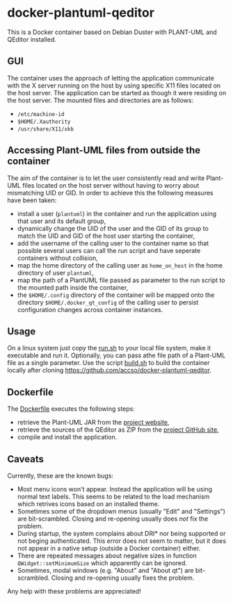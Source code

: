 # docker-plantuml-qeditor
This is a Docker container based on Debian Duster with PLANT-UML and QEditor installed.

## GUI

The container uses the approach of letting the application communicate with the X server running on the host by using specific X11 files located on the host server. The application can be started as though it were residing on the host server. The mounted files and directories are as follows:

 * `/etc/machine-id`
 * `$HOME/.Xauthority`
 * `/usr/share/X11/xkb`

## Accessing Plant-UML files from outside the container

The aim of the container is to let the user consistently read and write Plant-UML files located on the host server without having to worry about mismatching UID or GID. In order to achieve this the following measures have been taken:

 * install a user (`plantuml`) in the container and run the application using that user and its default group,
 * dynamically change the UID of the user and the GID of its group to match the UID and GID of the host user starting the container,
 * add the username of the calling user to the container name so that possible several users can call the run script and have seperate containers without collision,
 * map the home directory of the calling user as `home_on_host` in the home directory of user `plantuml`,
 * map the path of a PlantUML file passed as parameter to the run script to the mounted path inside the container,
 * the `$HOME/.config` directory of the container will be mapped onto the directory `$HOME/.docker_qt_config` of the calling user to persist configuration changes across container instances.
 
## Usage

On a linux system just copy the [run.sh](bin/run.sh) to your local file system, make it executable and run it. Optionally, you can pass athe file path of a Plant-UML file as a single parameter. Use the script [build.sh](bin/build.sh) to build the container locally after cloning https://github.com/accso/docker-plantuml-qeditor.

## Dockerfile

The [Dockerfile](Dockerfile) executes the following steps:

 * retrieve the Plant-UML JAR from the [project website](http://plantuml.com/),
 * retrieve the sources of the QEditor as ZIP from the [project GitHub site](https://github.com/borco/plantumlqeditor),
 * compile and install the application.
 
## Caveats

Currently, these are the known bugs:

 * Most menu icons won't appear. Instead the application will be using normal text labels. This seems to be related to the load mechanism which retrives icons based on an installed theme.
 * Sometimes some of the dropdown menus (usually "Edit" and "Settings") are bit-scrambled. Closing and re-opening usually does *not* fix the problem.
 * During startup, the system complains about DRI* nor being supported or not beging authenticated. This error does not seem to matter, but it does not appear in a native setup (outside a Docker container) either.
 * There are repeated messages about negative sizes in function `QWidget::setMinimumSize` which apparently can be ignored.
 * Sometimes, modal windows (e.g. "About" and "About qt") are bit-scrambled. Closing and re-opening usually fixes the problem.

Any help with these problems are appreciated!
